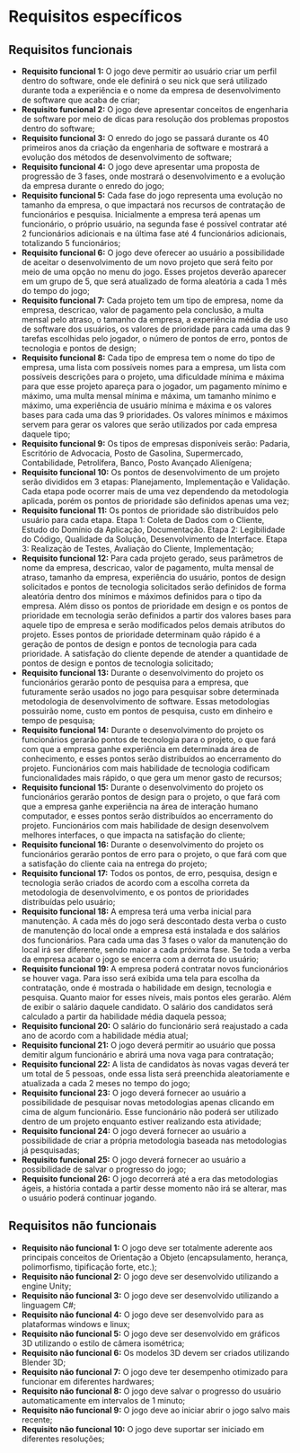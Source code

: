 Requisitos específicos
======================

Requisitos funcionais
---------------------

- **Requisito funcional 1:** O jogo deve permitir ao usuário criar um perfil dentro do software, onde ele definirá o seu nick que será utilizado durante toda a experiência e o nome da empresa de desenvolvimento de software que acaba de criar;
- **Requisito funcional 2:** O jogo deve apresentar conceitos de engenharia de software por meio de dicas para resolução dos problemas propostos dentro do software;
- **Requisito funcional 3:** O enredo do jogo se passará durante os 40 primeiros anos da criação da engenharia de software e mostrará a evolução dos métodos de desenvolvimento de software;
- **Requisito funcional 4:** O jogo deve apresentar uma proposta de progressão de 3 fases, onde mostrará o desenvolvimento e a evolução da empresa durante o enredo do jogo;
- **Requisito funcional 5:** Cada fase do jogo representa uma evolução no tamanho da empresa, o que impactará nos recursos de contratação de funcionários e pesquisa. Inicialmente a empresa terá apenas um funcionário, o próprio usuário, na segunda fase é possível contratar até 2 funcionários adicionais e na última fase até 4 funcionários adicionais, totalizando 5 funcionários;
- **Requisito funcional 6:** O jogo deve oferecer ao usuário a possibilidade de aceitar o desenvolvimento de um novo projeto que será feito por meio de uma opção no menu do jogo. Esses projetos deverão aparecer em um grupo de 5, que será atualizado de forma aleatória a cada 1 mês do tempo do jogo;
- **Requisito funcional 7:** Cada projeto tem um tipo de empresa, nome da empresa, descricao, valor de pagamento pela conclusão, a multa mensal pelo atraso, o tamanho da empresa, a experiência média de uso de software dos usuários, os valores de prioridade para cada uma das 9 tarefas escolhidas pelo jogador, o número de pontos de erro, pontos de tecnologia e pontos de design;
- **Requisito funcional 8:** Cada tipo de empresa tem o nome do tipo de empresa, uma lista com possíveis nomes para a empresa, um lista com possíveis descrições para o projeto, uma dificuldade mínima e máxima para que esse projeto apareça para o jogador, um pagamento mínimo e máximo, uma multa mensal mínima e máxima, um tamanho mínimo e máximo, uma experiência de usuário mínima e máxima e os valores bases para cada uma das 9 prioridades. Os valores mínimos e máximos servem para gerar os valores que serão utilizados por cada empresa daquele tipo;
- **Requisito funcional 9:** Os tipos de empresas disponíveis serão: Padaria, Escritório de Advocacia, Posto de Gasolina, Supermercado, Contabilidade, Petrolífera, Banco, Posto Avançado Alienígena;
- **Requisito funcional 10:** Os pontos de desenvolvimento de um projeto serão divididos em 3 etapas: Planejamento, Implementação e Validação. Cada etapa pode ocorrer mais de uma vez dependendo da metodologia aplicada, porém os pontos de prioridade são definidos apenas uma vez;
- **Requisito funcional 11:** Os pontos de prioridade são distribuídos pelo usuário para cada etapa. Etapa 1: Coleta de Dados com o Cliente, Estudo do Domínio da Aplicação, Documentação. Etapa 2: Legibilidade do Código, Qualidade da Solução, Desenvolvimento de Interface. Etapa 3: Realização de Testes, Avaliação do Cliente, Implementação;
- **Requisito funcional 12:** Para cada projeto gerado, seus parâmetros de nome da empresa, descricao, valor de pagamento, multa mensal de atraso, tamanho da empresa, experiência do usuário, pontos de design solicitados e pontos de tecnologia solicitados serão definidos de forma aleatória dentro dos mínimos e máximos definidos para o tipo da empresa. Além disso os pontos de prioridade em design e os pontos de prioridade em tecnologia serão definidos a partir dos valores bases para aquele tipo de empresa e serão modificados pelos demais atributos do projeto. Esses pontos de prioridade determinam quão rápido é a geração de pontos de design e pontos de tecnologia para cada prioridade. A satisfação do cliente depende de atender a quantidade de pontos de design e pontos de tecnologia solicitado;
- **Requisito funcional 13:** Durante o desenvolvimento do projeto os funcionários gerarão ponto de pesquisa para a empresa, que futuramente serão usados no jogo para pesquisar sobre determinada metodologia de desenvolvimento de software. Essas metodologias possuirão nome, custo em pontos de pesquisa, custo em dinheiro e tempo de pesquisa;
- **Requisito funcional 14:** Durante o desenvolvimento do projeto os funcionários gerarão pontos de tecnologia para o projeto, o que fará com que a empresa ganhe experiência em determinada área de conhecimento, e esses pontos serão distribuídos ao encerramento do projeto. Funcionários com mais habilidade de tecnologia codificam funcionalidades mais rápido, o que gera um menor gasto de recursos;
- **Requisito funcional 15:** Durante o desenvolvimento do projeto os funcionários gerarão pontos de design para o projeto, o que fará com que a empresa ganhe experiência na área de interação humano computador, e esses pontos serão distribuídos ao encerramento do projeto. Funcionários com mais habilidade de design desenvolvem melhores interfaces, o que impacta na satisfação do cliente;
- **Requisito funcional 16:** Durante o desenvolvimento do projeto os funcionários gerarão pontos de erro para o projeto, o que fará com que a satisfação do cliente caia na entrega do projeto;
- **Requisito funcional 17:** Todos os pontos, de erro, pesquisa, design e tecnologia serão criados de acordo com a escolha correta da metodologia de desenvolvimento, e os pontos de prioridades distribuídas pelo usuário;
- **Requisito funcional 18:** A empresa terá uma verba inicial para manutenção. A cada mês do jogo será descontado desta verba o custo de manutenção do local onde a empresa está instalada e dos salários dos funcionários. Para cada uma das 3 fases o valor da manutenção do local irá ser diferente, sendo maior a cada próxima fase. Se toda a verba da empresa acabar o jogo se encerra com a derrota do usuário;
- **Requisito funcional 19:** A empresa poderá contratar novos funcionários se houver vaga. Para isso será exibida uma tela para escolha da contratação, onde é mostrada o habilidade em design, tecnologia e pesquisa. Quanto maior for esses níveis, mais pontos eles gerarão. Além de exibir o salário daquele candidato. O salário dos candidatos será calculado a partir da habilidade média daquela pessoa;
- **Requisito funcional 20:** O salário do funcionário será reajustado a cada ano de acordo com a habilidade média atual;
- **Requisito funcional 21:** O jogo deverá permitir ao usuário que possa demitir algum funcionário e abrirá uma nova vaga para contratação;
- **Requisito funcional 22:** A lista de candidatos às novas vagas deverá ter um total de 5 pessoas, onde essa lista será preenchida aleatoriamente e atualizada a cada 2 meses no tempo do jogo;
- **Requisito funcional 23:** O jogo deverá fornecer ao usuário a possibilidade de pesquisar novas metodologias apenas clicando em cima de algum funcionário. Esse funcionário não poderá ser utilizado dentro de um projeto enquanto estiver realizando esta atividade;
- **Requisito funcional 24:** O jogo deverá fornecer ao usuário a possibilidade de criar a própria metodologia baseada nas metodologias já pesquisadas;
- **Requisito funcional 25:** O jogo deverá fornecer ao usuário a possibilidade de salvar o progresso do jogo;
- **Requisito funcional 26:** O jogo decorrerá até a era das metodologias ágeis, a história contada a partir desse momento não irá se alterar, mas o usuário poderá continuar jogando.

Requisitos não funcionais
-------------------------

- **Requisito não funcional 1:** O jogo deve ser totalmente aderente aos principais conceitos de Orientação a Objeto (encapsulamento, herança, polimorfismo, tipificação forte, etc.);
- **Requisito não funcional 2:** O jogo deve ser desenvolvido utilizando a engine Unity;
- **Requisito não funcional 3:** O jogo deve ser desenvolvido utilizando a linguagem C#;
- **Requisito não funcional 4:** O jogo deve ser desenvolvido para as plataformas windows e linux;
- **Requisito não funcional 5:** O jogo deve ser desenvolvido em gráficos 3D utilizando o estilo de câmera isométrica;
- **Requisito não funcional 6:** Os modelos 3D devem ser criados utilizando Blender 3D;
- **Requisito não funcional 7:** O jogo deve ter desempenho otimizado para funcionar em diferentes hardwares;
- **Requisito não funcional 8:** O jogo deve salvar o progresso do usuário automaticamente em intervalos de 1 minuto;
- **Requisito não funcional 9:** O jogo deve ao iniciar abrir o jogo salvo mais recente;
- **Requisito não funcional 10:** O jogo deve suportar ser iniciado em diferentes resoluções;

